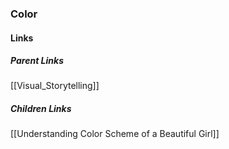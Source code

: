### Color
#### Links
##### Parent Links
[[Visual_Storytelling]]
##### Children Links
[[Understanding Color Scheme of a Beautiful Girl]]
